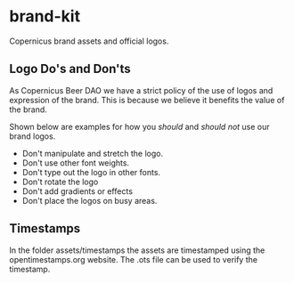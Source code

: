 # brand-kit

Copernicus brand assets and official logos.

## Logo Do's and Don'ts

As Copernicus Beer DAO we have a strict policy of the use of logos and expression of the brand. This is because we believe it benefits the value of the brand.

Shown below are examples for how you _should_ and _should not_ use our brand logos.

- Don't manipulate and stretch the logo.
- Don't use other font weights.
- Don't type out the logo in other fonts.
- Don't rotate the logo
- Don't add gradients or effects
- Don't place the logos on busy areas.

## Timestamps

In the folder assets/timestamps the assets are timestamped using the opentimestamps.org website. The .ots file can be used to verify the timestamp.
